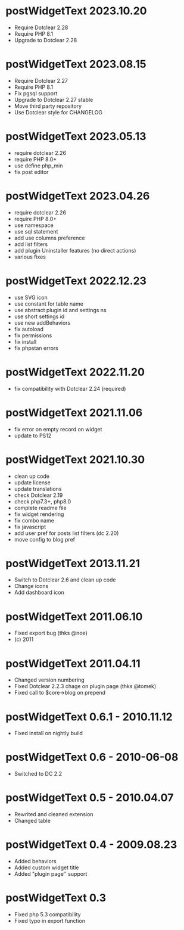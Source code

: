 postWidgetText 2023.10.20
===========================================================
* Require Dotclear 2.28
* Require PHP 8.1
* Upgrade to Dotclear 2.28

postWidgetText 2023.08.15
===========================================================
* Require Dotclear 2.27
* Require PHP 8.1
* Fix pgsql support
* Upgrade to Dotclear 2.27 stable
* Move third party repository
* Use Dotclear style for CHANGELOG

postWidgetText 2023.05.13
===========================================================
* require dotclear 2.26
* require PHP 8.0+
* use define php_min
* fix post editor

postWidgetText 2023.04.26
===========================================================
* require dotclear 2.26
* require PHP 8.0+
* use namespace
* use sql statement
* add use columns preference
* add list filters
* add plugin Uninstaller features (no direct actions)
* various fixes

postWidgetText 2022.12.23
===========================================================
* use SVG icon
* use constant for table name
* use abstract plugin id and settings ns
* use short settings id
* use new addBehaviors
* fix autoload
* fix permissions
* fix install
* fix phpstan errors

postWidgetText 2022.11.20
===========================================================
* fix compatibility with Dotclear 2.24 (required)

postWidgetText 2021.11.06
===========================================================
* fix error on empty record on widget
* update to PS12

postWidgetText 2021.10.30
===========================================================
* clean up code
* update license
* update translations
* check Dotclear 2.19
* check php7.3+, php8.0
* complete readme file
* fix widget rendering
* fix combo name
* fix javascript
* add user pref for posts list filters (dc 2.20)
* move config to blog pref

postWidgetText 2013.11.21
===========================================================
* Switch to Dotclear 2.6 and clean up code
* Change icons
* Add dashboard icon

postWidgetText 2011.06.10
===========================================================
* Fixed export bug (thks @noe)
* (c) 2011

postWidgetText 2011.04.11
===========================================================
* Changed version numbering
* Fixed Dotclear 2.2.3 chage on plugin page (thks @tomek)
* Fixed call to $core->blog on prepend

postWidgetText 0.6.1 - 2010.11.12
===========================================================
* Fixed install on nightly build

postWidgetText 0.6 - 2010-06-08
===========================================================
* Switched to DC 2.2

postWidgetText 0.5 - 2010.04.07
===========================================================
* Rewrited and cleaned extension
* Changed table

postWidgetText 0.4 - 2009.08.23
===========================================================
* Added behaviors
* Added custom widget title
* Added "plugin page'' support

postWidgetText 0.3
===========================================================
* Fixed php 5.3 compatibility
* Fixed typo in export function
